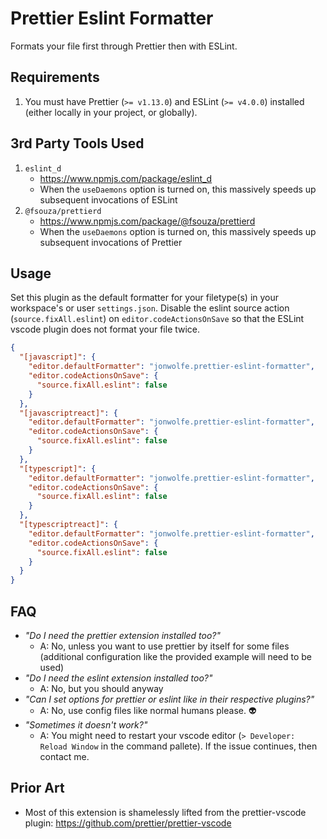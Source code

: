 # Prettier Eslint Formatter

Formats your file first through Prettier then with ESLint.

## Requirements

1. You must have Prettier (`>= v1.13.0`) and ESLint (`>= v4.0.0`) installed (either locally in your project, or globally).

## 3rd Party Tools Used
1. `eslint_d`
    - <https://www.npmjs.com/package/eslint_d>
    - When the `useDaemons` option is turned on, this massively speeds up subsequent invocations of ESLint
2. `@fsouza/prettierd`
    - <https://www.npmjs.com/package/@fsouza/prettierd>
    - When the `useDaemons` option is turned on, this massively speeds up subsequent invocations of Prettier

## Usage

Set this plugin as the default formatter for your filetype(s) in your workspace's or user `settings.json`. Disable the eslint source action (`source.fixAll.eslint`) on `editor.codeActionsOnSave` so that the ESLint vscode plugin does not format your file twice.

```json
{
  "[javascript]": {
    "editor.defaultFormatter": "jonwolfe.prettier-eslint-formatter",
    "editor.codeActionsOnSave": {
      "source.fixAll.eslint": false
    }
  },
  "[javascriptreact]": {
    "editor.defaultFormatter": "jonwolfe.prettier-eslint-formatter",
    "editor.codeActionsOnSave": {
      "source.fixAll.eslint": false
    }
  },
  "[typescript]": {
    "editor.defaultFormatter": "jonwolfe.prettier-eslint-formatter",
    "editor.codeActionsOnSave": {
      "source.fixAll.eslint": false
    }
  },
  "[typescriptreact]": {
    "editor.defaultFormatter": "jonwolfe.prettier-eslint-formatter",
    "editor.codeActionsOnSave": {
      "source.fixAll.eslint": false
    }
  }
}
```

## FAQ

- _"Do I need the prettier extension installed too?"_
  - A: No, unless you want to use prettier by itself for some files (additional configuration like the provided example will need to be used)
- _"Do I need the eslint extension installed too?"_
  - A: No, but you should anyway
- _"Can I set options for prettier or eslint like in their respective plugins?"_
  - A: No, use config files like normal humans please. 👽
- _"Sometimes it doesn't work?"_
  - A: You might need to restart your vscode editor (`> Developer: Reload Window` in the command pallete). If the issue continues, then contact me.

## Prior Art

- Most of this extension is shamelessly lifted from the prettier-vscode plugin: <https://github.com/prettier/prettier-vscode>
